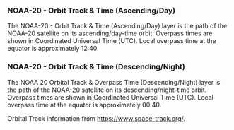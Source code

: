 ### NOAA-20 - Orbit Track & Time (Ascending/Day)
The NOAA-20 - Orbit Track & Time (Ascending/Day) layer is the path of the NOAA-20 satellite on its ascending/day-time orbit. Overpass times are shown in Coordinated Universal Time (UTC). Local overpass time at the equator is approximately 12:40.

### NOAA-20 - Orbit Track & Time (Descending/Night)
The NOAA 20 Orbital Track & Overpass Time (Descending/Night) layer is the path of the NOAA-20 satellite on its descending/night-time orbit. Overpass times are shown in Coordinated Universal Time (UTC). Local overpass time at the equator is approximately 00:40.

Orbital Track information from <https://www.space-track.org/>.
